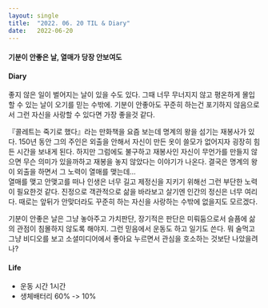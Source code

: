 ```yaml
---
layout:	single
title:	"2022. 06. 20 TIL & Diary"
date:	2022-06-20
---
```


  #### 기분이 안좋은 날, 열매가 당장 안보여도

#### Diary

좋지 않은 일이 벌어지는 날이 있을 수도 있다. 그때 너무 무너지지 않고 평온하게 몰입할 수 있는 날이 오기를 믿는 수밖에. 기분이 안좋아도 꾸준히 하는건 포기하지 않음으로서 그런 자신을 사랑할 수 있다면 가장 좋을것 같다.

『콜레트는 죽기로 했다』라는 만화책을 요즘 보는데 명계의 왕을 섬기는 재봉사가 있다. 150년 동안 그의 주인은 외출을 안해서 자신이 만든 옷이 쓸모가 없어지자 굉장히 힘든 시간을 보내게 된다. 하지만 그럼에도 불구하고 재봉사인 자신이 무언가를 만들지 않으면 무슨 의미가 있을까하고 재봉을 놓지 않았다는 이야기가 나온다. 결국은 명계의 왕이 외출을 하면서 그 노력이 열매를 맺는데…   
 열매를 맺고 안맺고를 떠나 인생은 너무 길고 제정신을 지키기 위해선 그런 부단한 노력이 필요한것 같다. 진정으로 객관적으로 삶을 바라보고 살기엔 인간의 정신은 너무 여리다. 때로는 앞뒤가 안맞더라도 꾸준히 하는 자신을 사랑하는 수밖에 없을지도 모르겠다.

기분이 안좋은 날은 그냥 놓아주고 가치판단, 장기적은 판단은 미뤄둠으로서 슬픔에 삶의 관점이 침몰하지 않도록 해야지. 그런 믿음에서 운동도 하고 일기도 쓴다. 뭐 술먹고 그냥 비디오를 보고 소셜미디어에서 좋아요 누르면서 관심을 호소하는 것보단 나았을려나?

#### Life

* 운동 시간 1시간
* 생체배터리 60% -> 10%
  